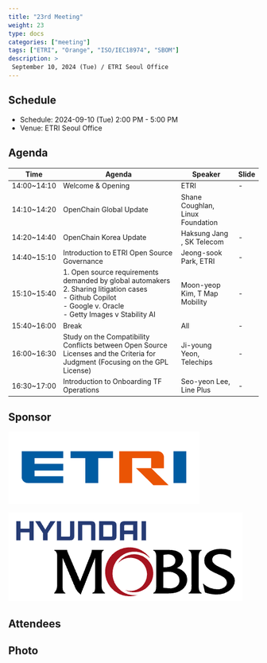 ```yaml
---
title: "23rd Meeting"
weight: 23
type: docs
categories: ["meeting"]
tags: ["ETRI", "Orange", "ISO/IEC18974", "SBOM"]
description: >
 September 10, 2024 (Tue) / ETRI Seoul Office
---
```


## Schedule

* Schedule: 2024-09-10 (Tue) 2:00 PM - 5:00 PM
* Venue: ETRI Seoul Office

## Agenda

| Time | Agenda | Speaker | Slide |
|----|-----------------|------|------|
| 14:00~14:10 | Welcome & Opening | ETRI | - |
| 14:10~14:20 | OpenChain Global Update | Shane Coughlan, Linux Foundation | |
| 14:20~14:40 | OpenChain Korea Update | Haksung Jang , SK Telecom | - |
| 14:40~15:10 | Introduction to ETRI Open Source Governance | Jeong-sook Park, ETRI | - |
| 15:10~15:40 | 1. Open source requirements demanded by global automakers <br> 2. Sharing litigation cases <br> - Github Copilot <br> - Google v. Oracle <br> - Getty Images v Stability AI | Moon-yeop Kim, T Map Mobility | - |
| 15:40~16:00 | Break | All | - |
| 16:00~16:30 | Study on the Compatibility Conflicts between Open Source Licenses and the Criteria for Judgment (Focusing on the GPL License) |  Ji-young Yeon, Telechips | - |
| 16:30~17:00 | Introduction to Onboarding TF Operations |  Seo-yeon Lee, Line Plus | - |

## Sponsor


![](etri.png)


![](mobis.png)

## Attendees

## Photo